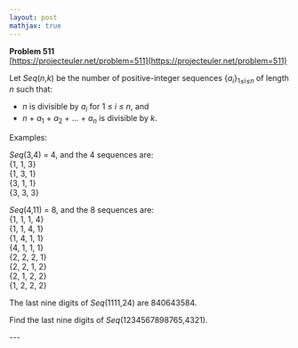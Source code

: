 ```yaml
---
layout: post
mathjax: true
---
```

**Problem 511**  
[https://projecteuler.net/problem=511](https://projecteuler.net/problem=511)

<p>Let <var>Seq</var>(<var>n</var>,<var>k</var>) be the number of positive-integer sequences {<var>a<sub>i</sub></var>}<sub>1≤i≤<var>n</var></sub> of length <var>n</var> such that:</p>
<ul style="list-style-type:disc;"><li><var>n</var> is divisible by <var>a<sub>i</sub></var> for 1 ≤ <var>i</var> ≤ <var>n</var>, and</li>
  <li><var>n</var> + <var>a</var><sub>1</sub> + <var>a</var><sub>2</sub> + ... + <var>a<sub>n</sub></var> is divisible by <var>k</var>.</li>
</ul><p>Examples:</p>
<p><var>Seq</var>(3,4) = 4, and the 4 sequences are:<br />
{1, 1, 3}<br />
{1, 3, 1}<br />
{3, 1, 1}<br />
{3, 3, 3}</p>
<p><var>Seq</var>(4,11) = 8, and the 8 sequences are:<br />
{1, 1, 1, 4}<br />
{1, 1, 4, 1}<br />
{1, 4, 1, 1}<br />
{4, 1, 1, 1}<br />
{2, 2, 2, 1}<br />
{2, 2, 1, 2}<br />
{2, 1, 2, 2}<br />
{1, 2, 2, 2}</p>
<p>The last nine digits of <var>Seq</var>(1111,24) are 840643584.</p>
<p>Find the last nine digits of <var>Seq</var>(1234567898765,4321).</p>
---

